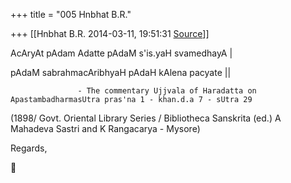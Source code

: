 +++
title = "005 Hnbhat B.R."

+++
[[Hnbhat B.R.	2014-03-11, 19:51:31 [Source](https://groups.google.com/g/samskrita/c/-czhLVoF21g)]]



AcAryAt pAdam Adatte pAdaM s'is.yaH svamedhayA \|

pAdaM sabrahmacAribhyaH pAdaH kAlena pacyate \|\|

                   - The commentary Ujjvala of Haradatta on ApastambadharmasUtra pras'na 1 - khan.d.a 7 - sUtra 29 

  

(1898/ Govt. Oriental Library Series / Bibliotheca Sanskrita (ed.) A Mahadeva Sastri and K Rangacarya - Mysore)

  

Regards,



